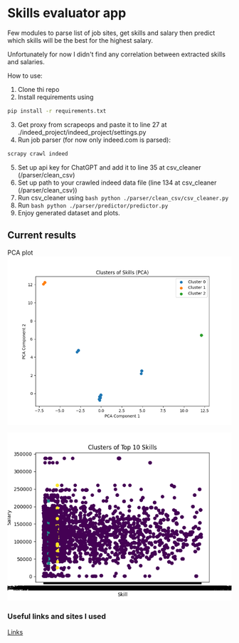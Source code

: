 # Skills evaluator app
Few modules to parse list of job sites, get skills and salary then predict which skills will be the best for the 
highest salary.

Unfortunately for now I didn't find any correlation between extracted skills and salaries.

How to use:
1. Clone thi repo
2. Install requirements using
```bash
pip install -r requirements.txt
```
3. Get proxy from scrapeops and paste it to line 27 at ./indeed_project/indeed_project/settings.py
4. Run job parser (for now only indeed.com is parsed):
```bash
scrapy crawl indeed
```
5. Set up api key for ChatGPT and add it to line 35 at csv_cleaner (/parser/clean_csv)
6. Set up path to your crawled indeed data file (line 134 at csv_cleaner (/parser/clean_csv))
7. Run csv_cleaner using ```bash python ./parser/clean_csv/csv_cleaner.py```
8. Run ```bash python ./parser/predictor/predictor.py```
9. Enjoy generated dataset and plots.

## Current results
PCA plot
![PCA plot](https://github.com/jBuly4/skills_evaluator/blob/main/parser/predictor/plots/PCA_top_10_skill_clusters_with_legend.png)

![Raw clusters for top-10 skills](https://github.com/jBuly4/skills_evaluator/blob/main/parser/predictor/plots/top_10_skill_clusters.png)

### Useful links and sites I used
[Links](https://github.com/jBuly4/skills_evaluator/blob/main/some_sites.txt)
